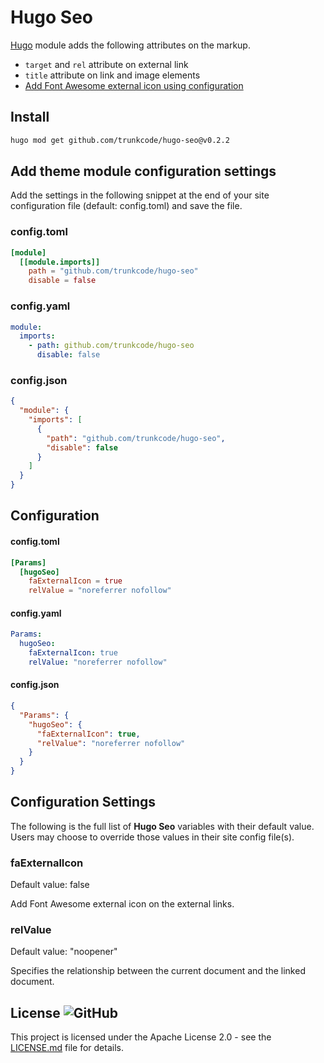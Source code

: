 # Hugo Seo

[Hugo](https://gohugo.io/) module adds the following attributes on the markup.

- `target` and `rel` attribute on external link
- `title` attribute on link and image elements
- [Add Font Awesome external icon using configuration](#faexternalicon)

## Install

```bash
hugo mod get github.com/trunkcode/hugo-seo@v0.2.2
```

## Add theme module configuration settings

Add the settings in the following snippet at the end of your site configuration file (default: config.toml) and save the file.

### config.toml

```toml
[module]
  [[module.imports]]
    path = "github.com/trunkcode/hugo-seo"
    disable = false
```

### config.yaml

```yml
module:
  imports:
    - path: github.com/trunkcode/hugo-seo
      disable: false
```

### config.json

```json
{
  "module": {
    "imports": [
      {
        "path": "github.com/trunkcode/hugo-seo",
        "disable": false
      }
    ]
  }
}
```

## Configuration

#### config.toml

```toml
[Params]
  [hugoSeo]
    faExternalIcon = true
    relValue = "noreferrer nofollow"
```

#### config.yaml

```yml
Params:
  hugoSeo:
    faExternalIcon: true
    relValue: "noreferrer nofollow"
```

#### config.json

```json
{
  "Params": {
    "hugoSeo": {
      "faExternalIcon": true,
      "relValue": "noreferrer nofollow"
    }
  }
}
```

## Configuration Settings

The following is the full list of **Hugo Seo** variables with their default value. Users may choose to override those values in their site config file(s).

### faExternalIcon

Default value: false

Add Font Awesome external icon on the external links.

### relValue

Default value: "noopener"

Specifies the relationship between the current document and the linked document.

## License ![GitHub](https://img.shields.io/github/license/trunkcode/hugo-seo)

This project is licensed under the Apache License 2.0 - see the [LICENSE.md](https://github.com/trunkcode/hugo-seo/blob/main/LICENSE) file for details.
